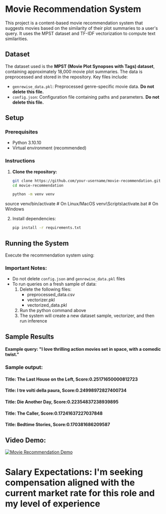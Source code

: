 # Movie Recommendation System

This project is a content-based movie recommendation system that suggests movies based on the similarity of their plot summaries to a user's query. It uses the MPST dataset and TF-IDF vectorization to compute text similarities.

## Dataset

The dataset used is the **MPST (Movie Plot Synopses with Tags) dataset**, containing approximately 18,000 movie plot summaries. The data is preprocessed and stored in the repository. Key files include:
- `genrewise_data.pkl`: Preprocessed genre-specific movie data. **Do not delete this file.**
- `config.json`: Configuration file containing paths and parameters. **Do not delete this file.**

## Setup

### Prerequisites
- Python 3.10.10
- Virtual environment (recommended)

### Instructions
1. **Clone the repository:**
   ```bash
   git clone https://github.com/your-username/movie-recommendation.git
   cd movie-recommendation

   python -m venv venv
source venv/bin/activate  # On Linux/MacOS
venv\Scripts\activate.bat  # On Windows

2. Install dependencies:
   ```bash
   pip install -r requirements.txt
   ```

## Running the System

Execute the recommendation system using:


### Important Notes:
- Do not delete `config.json` and `genrewise_data.pkl` files
- To run queries on a fresh sample of data:
  1. Delete the following files:
     - preprocessed_data.csv
     - vectorizer.pkl
     - vectorized_data.pkl
  2. Run the python command above
  3. The system will create a new dataset sample, vectorizer, and then run inference


## Sample Results

   #### Example query: "I love thrilling action movies set in space, with a comedic twist."
   
   ### Sample output:
   
   #### Title: The Last House on the Left, Score:0.25171650000812723
   
   #### Title: I tre volti della paura, Score:0.24998972827400734
   
   #### Title: Die Another Day, Score:0.22354837238939895
   
   #### Title: The Caller, Score:0.17241637227037848
   
   #### Title: Bedtime Stories, Score:0.170381686209587


## Video Demo:

[![Movie Recommendation Demo](https://img.youtube.com/vi/T0tE6xVXd7g/0.jpg)](https://www.youtube.com/watch?v=T0tE6xVXd7g)


# Salary Expectations: I'm seeking compensation aligned with the current market rate for this role and my level of experience
